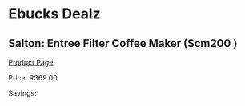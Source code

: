 
# Ebucks Dealz
## Salton: Entree Filter Coffee Maker (Scm200 )
[Product Page](https://www.ebucks.com/web/shop/productSelected.do?prodId=801715735&catId=704984897)

Price: R369.00

Savings: 


	